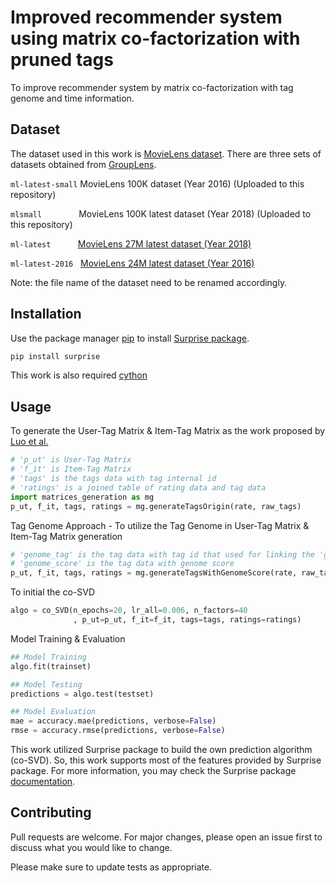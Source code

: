 # Improved recommender system using matrix co-factorization with pruned tags
To improve recommender system by matrix co-factorization with tag genome and time information.

## Dataset
The dataset used in this work is [MovieLens dataset](https://grouplens.org/datasets/movielens/). There are three sets of datasets obtained from [GroupLens](https://grouplens.org).


`ml-latest-small` MovieLens 100K dataset (Year 2016) (Uploaded to this repository)

`mlsmall`
&nbsp;&nbsp;&nbsp;&nbsp;&nbsp;&nbsp;&nbsp;&nbsp;&nbsp;&nbsp;&nbsp;&nbsp;&nbsp;
MovieLens 100K latest dataset (Year 2018) (Uploaded to this repository)


`ml-latest`
&nbsp;&nbsp;&nbsp;&nbsp;&nbsp;&nbsp;&nbsp;&nbsp;&nbsp;
[MovieLens 27M latest dataset (Year 2018)](https://grouplens.org/datasets/movielens/latest/)


`ml-latest-2016`
&nbsp;
[MovieLens 24M latest dataset (Year 2016)](https://bit.ly/2ULNV5i)

Note: the file name of the dataset need to be renamed accordingly.

## Installation

Use the package manager [pip](https://pip.pypa.io/en/stable/) to install [Surprise package](http://surpriselib.com/).

```bash
pip install surprise
```

This work is also required [cython](https://cython.org/)

## Usage
To generate the User-Tag Matrix & Item-Tag Matrix as the work proposed by [Luo et al.](https://www.sciencedirect.com/science/article/abs/pii/S0957417418307231)
```python
# 'p_ut' is User-Tag Matrix
# 'f_it' is Item-Tag Matrix
# 'tags' is the tags data with tag internal id
# 'ratings' is a joined table of rating data and tag data
import matrices_generation as mg
p_ut, f_it, tags, ratings = mg.generateTagsOrigin(rate, raw_tags)
```

Tag Genome Approach - To utilize the Tag Genome in User-Tag Matrix & Item-Tag Matrix generation
```python
# 'genome_tag' is the tag data with tag id that used for linking the 'genome_score'
# 'genome_score' is the tag data with genome score
p_ut, f_it, tags, ratings = mg.generateTagsWithGenomeScore(rate, raw_tags, genome_tag, genome_score)
```

To initial the co-SVD
```python
algo = co_SVD(n_epochs=20, lr_all=0.006, n_factors=40
              , p_ut=p_ut, f_it=f_it, tags=tags, ratings=ratings)
```

Model Training & Evaluation
```python
## Model Training
algo.fit(trainset)

## Model Testing
predictions = algo.test(testset)

## Model Evaluation
mae = accuracy.mae(predictions, verbose=False)
rmse = accuracy.rmse(predictions, verbose=False)
```
This work utilized Surprise package to build the own prediction algorithm (co-SVD). So, this work supports most of the features provided by Surprise package. For more information, you may check the Surprise package [documentation](https://surprise.readthedocs.io/en/stable/).

## Contributing
Pull requests are welcome. For major changes, please open an issue first to discuss what you would like to change.

Please make sure to update tests as appropriate.
